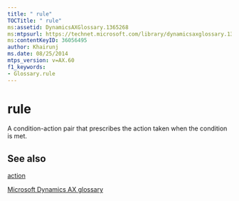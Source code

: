 ```yaml
---
title: " rule"
TOCTitle: " rule"
ms:assetid: DynamicsAXGlossary.1365268
ms:mtpsurl: https://technet.microsoft.com/library/dynamicsaxglossary.1365268(v=AX.60)
ms:contentKeyID: 36056495
author: Khairunj
ms.date: 08/25/2014
mtps_version: v=AX.60
f1_keywords:
- Glossary.rule
---
```


# rule

A condition-action pair that prescribes the action taken when the condition is met.

## See also

[action](action.md)

[Microsoft Dynamics AX glossary](glossary/microsoft-dynamics-ax-glossary.md)

  


